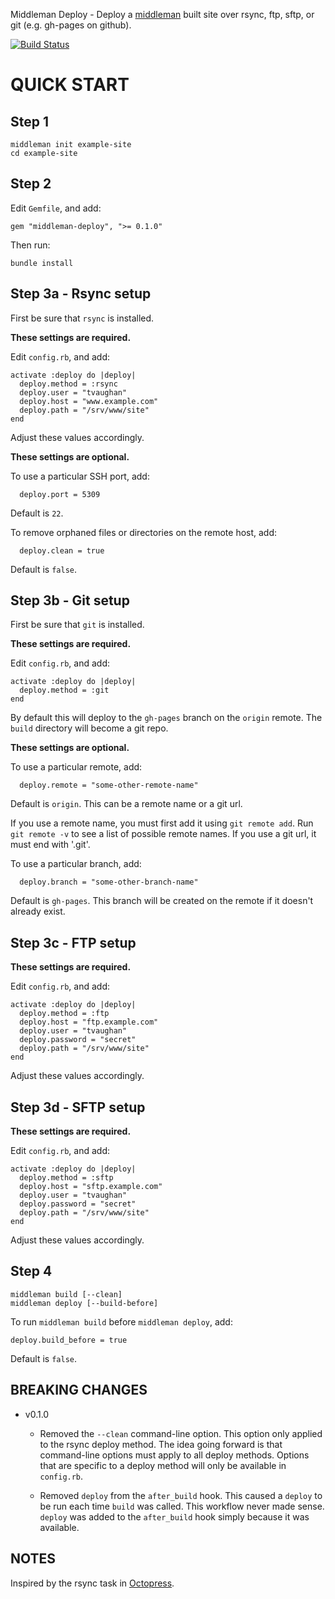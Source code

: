 Middleman Deploy - Deploy a [middleman](http://middlemanapp.com/)
built site over rsync, ftp, sftp, or git (e.g. gh-pages on github).

[![Build Status](https://secure.travis-ci.org/tvaughan/middleman-deploy.png)](http://travis-ci.org/tvaughan/middleman-deploy)

# QUICK START

## Step 1

    middleman init example-site
    cd example-site

## Step 2

Edit `Gemfile`, and add:

    gem "middleman-deploy", ">= 0.1.0"

Then run:

    bundle install

## Step 3a - Rsync setup

First be sure that `rsync` is installed.

**These settings are required.**

Edit `config.rb`, and add:

    activate :deploy do |deploy|
      deploy.method = :rsync
      deploy.user = "tvaughan"
      deploy.host = "www.example.com"
      deploy.path = "/srv/www/site"
    end

Adjust these values accordingly.

**These settings are optional.**

To use a particular SSH port, add:

      deploy.port = 5309

Default is `22`.

To remove orphaned files or directories on the remote host, add:

      deploy.clean = true

Default is `false`.

## Step 3b - Git setup

First be sure that `git` is installed.

**These settings are required.**

Edit `config.rb`, and add:

    activate :deploy do |deploy|
      deploy.method = :git
    end

By default this will deploy to the `gh-pages` branch on the `origin`
remote. The `build` directory will become a git repo.

**These settings are optional.**

To use a particular remote, add:

      deploy.remote = "some-other-remote-name"

Default is `origin`. This can be a remote name or a git url.

If you use a remote name, you must first add it using `git remote
add`. Run `git remote -v` to see a list of possible remote names. If
you use a git url, it must end with '.git'.

To use a particular branch, add:

      deploy.branch = "some-other-branch-name"

Default is `gh-pages`. This branch will be created on the remote if it
doesn't already exist.

## Step 3c - FTP setup

**These settings are required.**

Edit `config.rb`, and add:

    activate :deploy do |deploy|
      deploy.method = :ftp
      deploy.host = "ftp.example.com"
      deploy.user = "tvaughan"
      deploy.password = "secret"
      deploy.path = "/srv/www/site"
    end

Adjust these values accordingly.

## Step 3d - SFTP setup

**These settings are required.**

Edit `config.rb`, and add:

    activate :deploy do |deploy|
      deploy.method = :sftp
      deploy.host = "sftp.example.com"
      deploy.user = "tvaughan"
      deploy.password = "secret"
      deploy.path = "/srv/www/site"
    end

Adjust these values accordingly.

## Step 4

    middleman build [--clean]
    middleman deploy [--build-before]

To run `middleman build` before `middleman deploy`, add:

    deploy.build_before = true

Default is `false`.

## BREAKING CHANGES

 * v0.1.0

   * Removed the `--clean` command-line option. This option only applied
   to the rsync deploy method. The idea going forward is that
   command-line options must apply to all deploy methods. Options that
   are specific to a deploy method will only be available in
   `config.rb`.

   * Removed `deploy` from the `after_build` hook. This caused a
   `deploy` to be run each time `build` was called. This workflow never
   made sense. `deploy` was added to the `after_build` hook simply
   because it was available.

## NOTES

Inspired by the rsync task in
[Octopress](https://github.com/imathis/octopress).
